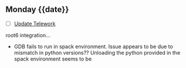 ## Monday {{date}}

- [ ] [Update Telework](https://docs.google.com/spreadsheets/d/16AZZBiKL1s6eGgH2KFiJPnD8-TjRsC0HYy4Qdmbr358/edit#gid=0)

root6 integration...

- GDB fails to run in spack environment.  Issue appears to be due to mismatch in python versions?? Unloading the python provided in the spack environment seems to be 